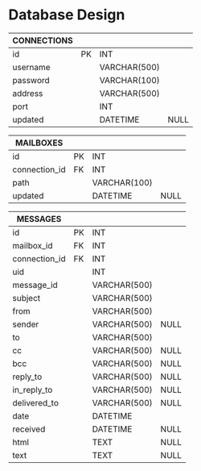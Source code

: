 # Database Design

| CONNECTIONS   |      |              |      |
|---------------|------|--------------|------|
| id            | PK   | INT          |      |
| username      |      | VARCHAR(500) |      |
| password      |      | VARCHAR(100) |      |
| address       |      | VARCHAR(500) |      |
| port          |      | INT          |      |
| updated       |      | DATETIME     | NULL |

| MAILBOXES     |      |              |      |
|---------------|------|--------------|------|
| id            | PK   | INT          |      |
| connection_id | FK   | INT          |      |
| path          |      | VARCHAR(100) |      |
| updated       |      | DATETIME     | NULL |

| MESSAGES      |      |              |      |
|---------------|------|--------------|------|
| id            | PK   | INT          |      |
| mailbox_id    | FK   | INT          |      |
| connection_id | FK   | INT          |      |
| uid           |      | INT          |      |
| message_id    |      | VARCHAR(500) |      |
| subject       |      | VARCHAR(500) |      |
| from          |      | VARCHAR(500) |      |
| sender        |      | VARCHAR(500) | NULL |
| to            |      | VARCHAR(500) |      |
| cc            |      | VARCHAR(500) | NULL |
| bcc           |      | VARCHAR(500) | NULL |
| reply_to      |      | VARCHAR(500) | NULL |
| in_reply_to   |      | VARCHAR(500) | NULL |
| delivered_to  |      | VARCHAR(500) | NULL |
| date          |      | DATETIME     |      |
| received      |      | DATETIME     | NULL |
| html          |      | TEXT         | NULL |
| text          |      | TEXT         | NULL |
